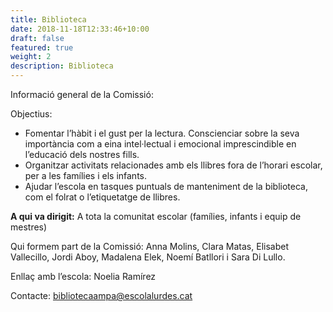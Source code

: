 ```yaml
---
title: Biblioteca
date: 2018-11-18T12:33:46+10:00
draft: false
featured: true
weight: 2
description: Biblioteca
---
```

Informació general de la Comissió:

Objectius:

* Fomentar l’hàbit i el gust per la lectura. Conscienciar sobre la seva importància com a eina intel·lectual i emocional imprescindible en l’educació dels nostres fills.
* Organitzar activitats relacionades amb els llibres fora de l’horari escolar, per a les famílies i els infants.
* Ajudar l’escola en tasques puntuals de manteniment de la biblioteca, com el folrat o l’etiquetatge de llibres.

**A qui va dirigit:**  A tota la comunitat escolar (famílies, infants i equip de mestres)

Qui formem part de la Comissió: Anna Molins, Clara Matas, Elisabet Vallecillo, Jordi Aboy, Madalena Elek, Noemí Batllori i Sara Di Lullo.

Enllaç amb l’escola: Noelia Ramírez

Contacte: [bibliotecaampa@escolalurdes.cat](emailto:bibliotecaampa@escolalurdes.cat)